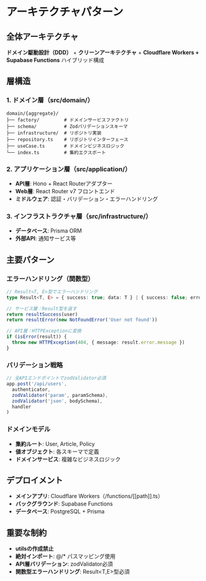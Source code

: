 # アーキテクチャパターン

## 全体アーキテクチャ
**ドメイン駆動設計（DDD）** + **クリーンアーキテクチャ** + **Cloudflare Workers + Supabase Functions** ハイブリッド構成

## 層構造

### 1. ドメイン層（src/domain/）
```
domain/{aggregate}/
├── factory/         # ドメインサービスファクトリ
├── schema/          # Zodバリデーションスキーマ
├── infrastructure/  # リポジトリ実装
├── repository.ts    # リポジトリインターフェース
├── useCase.ts       # ドメインビジネスロジック
└── index.ts         # 集約エクスポート
```

### 2. アプリケーション層（src/application/）
- **API層**: Hono + React Routerアダプター
- **Web層**: React Router v7 フロントエンド
- **ミドルウェア**: 認証・バリデーション・エラーハンドリング

### 3. インフラストラクチャ層（src/infrastructure/）
- **データベース**: Prisma ORM
- **外部API**: 通知サービス等

## 主要パターン

### エラーハンドリング（関数型）
```typescript
// Result<T, E>型でエラーハンドリング
type Result<T, E> = { success: true; data: T } | { success: false; error: E }

// サービス層：Result型を返す
return resultSuccess(user)
return resultError(new NotFoundError('User not found'))

// API層：HTTPExceptionに変換
if (isError(result)) {
  throw new HTTPException(404, { message: result.error.message })
}
```

### バリデーション戦略
```typescript
// 全APIエンドポイントでzodValidator必須
app.post('/api/users',
  authenticator,
  zodValidator('param', paramSchema),
  zodValidator('json', bodySchema),
  handler
)
```

### ドメインモデル
- **集約ルート**: User, Article, Policy
- **値オブジェクト**: 各スキーマで定義
- **ドメインサービス**: 複雑なビジネスロジック

## デプロイメント
- **メインアプリ**: Cloudflare Workers（/functions/[[path]].ts）
- **バックグラウンド**: Supabase Functions
- **データベース**: PostgreSQL + Prisma

## 重要な制約
- **utilsの作成禁止**
- **絶対インポート**: @/* パスマッピング使用
- **API層バリデーション**: zodValidator必須
- **関数型エラーハンドリング**: Result<T,E>型必須